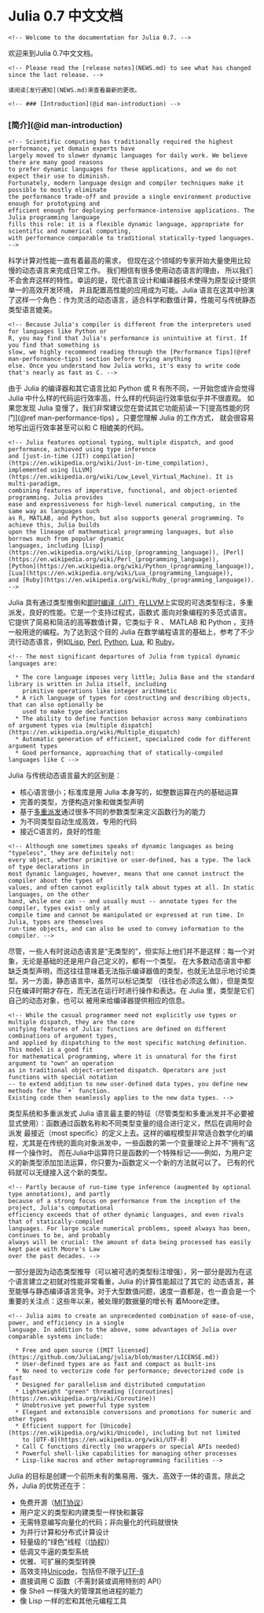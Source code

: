 # Julia 0.7 中文文档

```@raw html
<!-- Welcome to the documentation for Julia 0.7. -->
```

欢迎来到Julia 0.7中文文档。

```@raw html
<!-- Please read the [release notes](NEWS.md) to see what has changed since the last release. -->

请阅读[发行通知](NEWS.md)来查看最新的更改。
```

```@raw html
<!-- ### [Introduction](@id man-introduction) -->
```

### [简介](@id man-introduction)

```@raw html
<!-- Scientific computing has traditionally required the highest performance, yet domain experts have
largely moved to slower dynamic languages for daily work. We believe there are many good reasons
to prefer dynamic languages for these applications, and we do not expect their use to diminish.
Fortunately, modern language design and compiler techniques make it possible to mostly eliminate
the performance trade-off and provide a single environment productive enough for prototyping and
efficient enough for deploying performance-intensive applications. The Julia programming language
fills this role: it is a flexible dynamic language, appropriate for scientific and numerical computing,
with performance comparable to traditional statically-typed languages. -->
```

科学计算对性能一直有着最高的需求， 但现在这个领域的专家开始大量使用比较慢的动态语言来完成日常工作。
我们相信有很多使用动态语言的理由， 所以我们不会舍弃这样的特性。幸运的是，现代语言设计和编译器技术使得为原型设计提供单一的高效开发环境，
并且配置高性能的应用成为可能。Julia 语言在这其中扮演了这样一个角色：作为灵活的动态语言，适合科学和数值计算，性能可与传统静态类型语言媲美。

```@raw html
<!-- Because Julia's compiler is different from the interpreters used for languages like Python or
R, you may find that Julia's performance is unintuitive at first. If you find that something is
slow, we highly recommend reading through the [Performance Tips](@ref man-performance-tips) section before trying anything
else. Once you understand how Julia works, it's easy to write code that's nearly as fast as C. -->
```

由于 Julia 的编译器和其它语言比如 Python 或 R 有所不同，一开始您或许会觉得 Julia 中什么样的代码运行效率高，什么样的代码运行效率低似乎并不很直观。
如果您发现 Julia 变慢了，我们非常建议您在尝试其它功能前读一下[提高性能的窍门](@ref man-performance-tips) 。只要您理解 Julia 的工作方式，
就会很容易地写出运行效率甚至可以和 C 相媲美的代码。

```@raw html
<!-- Julia features optional typing, multiple dispatch, and good performance, achieved using type inference
and [just-in-time (JIT) compilation](https://en.wikipedia.org/wiki/Just-in-time_compilation),
implemented using [LLVM](https://en.wikipedia.org/wiki/Low_Level_Virtual_Machine). It is multi-paradigm,
combining features of imperative, functional, and object-oriented programming. Julia provides
ease and expressiveness for high-level numerical computing, in the same way as languages such
as R, MATLAB, and Python, but also supports general programming. To achieve this, Julia builds
upon the lineage of mathematical programming languages, but also borrows much from popular dynamic
languages, including [Lisp](https://en.wikipedia.org/wiki/Lisp_(programming_language)), [Perl](https://en.wikipedia.org/wiki/Perl_(programming_language)),
[Python](https://en.wikipedia.org/wiki/Python_(programming_language)), [Lua](https://en.wikipedia.org/wiki/Lua_(programming_language)),
and [Ruby](https://en.wikipedia.org/wiki/Ruby_(programming_language)). -->
```

Julia 具有通过类型推倒和[即时编译（JIT）](https://en.wikipedia.org/wiki/Just-in-time_compilation)在[LLVM](https://en.wikipedia.org/wiki/Low_Level_Virtual_Machine)上实现的可选类型标注，多重派发，良好的性能。它是一个支持过程式，函数式
面向对象编程的多范式语言。它提供了简易和简洁的高等数值计算，它类似于 R 、 MATLAB 和 Python ，支持一般用途的编程。为了达到这个目的
Julia 在数学编程语言的基础上，参考了不少流行动态语言，例如[Lisp](https://en.wikipedia.org/wiki/Lisp_(programming_language)), [Perl](https://en.wikipedia.org/wiki/Perl_(programming_language)),
[Python](https://en.wikipedia.org/wiki/Python_(programming_language)), [Lua](https://en.wikipedia.org/wiki/Lua_(programming_language)),
和 [Ruby](https://en.wikipedia.org/wiki/Ruby_(programming_language))。

```@raw html
<!-- The most significant departures of Julia from typical dynamic languages are:

  * The core language imposes very little; Julia Base and the standard library is written in Julia itself, including
    primitive operations like integer arithmetic
  * A rich language of types for constructing and describing objects, that can also optionally be
    used to make type declarations
  * The ability to define function behavior across many combinations of argument types via [multiple dispatch](https://en.wikipedia.org/wiki/Multiple_dispatch)
  * Automatic generation of efficient, specialized code for different argument types
  * Good performance, approaching that of statically-compiled languages like C -->
```

Julia 与传统动态语言最大的区别是：

  * 核心语言很小；标准库是用 Julia 本身写的，如整数运算在内的基础运算
  * 完善的类型，方便构造对象和做类型声明
  * 基于[多重派发](https://en.wikipedia.org/wiki/Multiple_dispatch)通过很多不同的参数类型来定义函数行为的能力
  * 为不同类型自动生成高效，专用的代码
  * 接近C语言的，良好的性能

```@raw html
<!-- Although one sometimes speaks of dynamic languages as being "typeless", they are definitely not:
every object, whether primitive or user-defined, has a type. The lack of type declarations in
most dynamic languages, however, means that one cannot instruct the compiler about the types of
values, and often cannot explicitly talk about types at all. In static languages, on the other
hand, while one can -- and usually must -- annotate types for the compiler, types exist only at
compile time and cannot be manipulated or expressed at run time. In Julia, types are themselves
run-time objects, and can also be used to convey information to the compiler. -->
```

尽管，一些人有时说动态语言是“无类型的”，但实际上他们并不是这样：每一个对象，无论是基础的还是用户自己定义的，都有一个类型。
在大多数动态语言中都缺乏类型声明，而这往往意味着无法指示编译器值的类型，也就无法显示地讨论类型。另一方面，静态语言中，虽然可以标记类型
（往往也必须这么做），但是类型只在编译时期才存在，而无法在运行时进行操作和表达。在 Julia 里，类型是它们自己的动态对象，也可以
被用来给编译器提供相应的信息。

```@raw html
<!-- While the casual programmer need not explicitly use types or multiple dispatch, they are the core
unifying features of Julia: functions are defined on different combinations of argument types,
and applied by dispatching to the most specific matching definition. This model is a good fit
for mathematical programming, where it is unnatural for the first argument to "own" an operation
as in traditional object-oriented dispatch. Operators are just functions with special notation
-- to extend addition to new user-defined data types, you define new methods for the `+` function.
Existing code then seamlessly applies to the new data types. -->
```

类型系统和多重派发式 Julia 语言最主要的特征（尽管类型和多重派发并不必要被显式使用）：函数通过函数名称和不同类型变量的组合进行定义，然后在调用时会派发
最接近（most specific）的定义上去。这样的编程模型非常适合数学化的编程，尤其是在传统的面向对象派发中，一些函数的第一个变量理论上并不“拥有”这样一个操作时。
而在Julia中运算符只是函数的一个特殊标记——例如，为用户定义的新类型添加加法运算，你只要为`+`函数定义一个新的方法就可以了。
已有的代码就可以无缝接入这个新的类型。

```@raw html
<!-- Partly because of run-time type inference (augmented by optional type annotations), and partly
because of a strong focus on performance from the inception of the project, Julia's computational
efficiency exceeds that of other dynamic languages, and even rivals that of statically-compiled
languages. For large scale numerical problems, speed always has been, continues to be, and probably
always will be crucial: the amount of data being processed has easily kept pace with Moore's Law
over the past decades. -->
```

一部分是因为动态类型推导（可以被可选的类型标注增强），另一部分是因为在这个语言建立之初就对性能非常看重，Julia 的计算性能超过了其它的
动态语言，甚至能够与静态编译语言竞争。对于大型数值问题，速度一直都是，也一直会是一个重要的关注点：这些年以来，被处理的数据量的增长有
着Moore定律。

```@raw html
<!-- Julia aims to create an unprecedented combination of ease-of-use, power, and efficiency in a single
language. In addition to the above, some advantages of Julia over comparable systems include:

  * Free and open source ([MIT licensed](https://github.com/JuliaLang/julia/blob/master/LICENSE.md))
  * User-defined types are as fast and compact as built-ins
  * No need to vectorize code for performance; devectorized code is fast
  * Designed for parallelism and distributed computation
  * Lightweight "green" threading ([coroutines](https://en.wikipedia.org/wiki/Coroutine))
  * Unobtrusive yet powerful type system
  * Elegant and extensible conversions and promotions for numeric and other types
  * Efficient support for [Unicode](https://en.wikipedia.org/wiki/Unicode), including but not limited
    to [UTF-8](https://en.wikipedia.org/wiki/UTF-8)
  * Call C functions directly (no wrappers or special APIs needed)
  * Powerful shell-like capabilities for managing other processes
  * Lisp-like macros and other metaprogramming facilities -->
```

Julia 的目标是创建一个前所未有的集易用、强大、高效于一体的语言。除此之外，Julia 的优势还在于：

  * 免费开源（[MIT协议](https://github.com/JuliaLang/julia/blob/master/LICENSE.md)）
  * 用户定义的类型和内建类型一样快和兼容
  * 无需特意编写向量化的代码；非向量化的代码就很快
  * 为并行计算和分布式计算设计
  * 轻量级的“绿色”线程（([协程](https://en.wikipedia.org/wiki/Coroutine))）
  * 低调又牛逼的类型系统
  * 优雅、可扩展的类型转换
  * 高效支持[Unicode](https://en.wikipedia.org/wiki/Unicode)，包括但不限于[UTF-8](https://en.wikipedia.org/wiki/UTF-8)
  * 直接调用 C 函数（不需封装或调用特别的 API）
  * 像 Shell 一样强大的管理其他进程的能力
  * 像 Lisp 一样的宏和其他元编程工具
